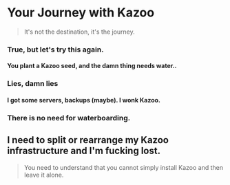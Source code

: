 # Your Journey with Kazoo

> It's not the destination, it's the journey.
### True, but let's try this again.
#### You plant a Kazoo seed, and the damn thing needs water..
### Lies, damn lies
####  I got some servers, backups (maybe).  I wonk Kazoo.
### There is no need for waterboarding.
## I need to split or rearrange my Kazoo infrastructure and I'm fucking lost.

> You need to understand that you cannot simply install Kazoo and then leave it alone.
